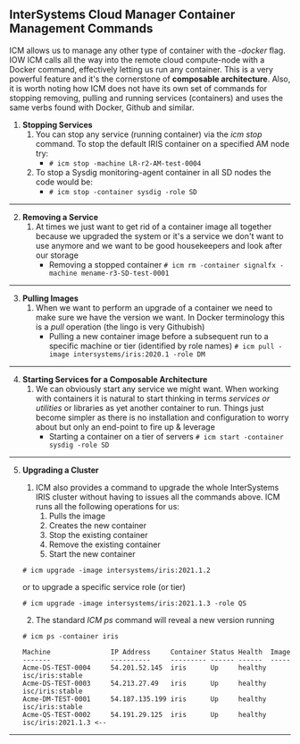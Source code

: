 ## InterSystems Cloud Manager Container Management Commands

ICM allows us to manage any other type of container with the *-docker* flag. IOW ICM calls all the way into the remote cloud compute-node with a Docker command, effectively letting us run any container. This is a very powerful feature and it's the cornerstone of **composable architecture**. Also, it is worth noting how ICM does not have its own set of commands for stopping removing, pulling and running services (containers) and uses the same verbs found with Docker, Github and similar.

1. **Stopping Services**
	1. You can stop any service (running container) via the *icm stop* command. To stop the default IRIS container on a specified AM node try: 
		* ```# icm stop -machine LR-r2-AM-test-0004```
	2. To stop a Sysdig monitoring-agent container in all SD nodes the code would be:
		* ```# icm stop -container sysdig -role SD```

---

2. **Removing a Service**
	1. At times we just want to get rid of a container image all together because we upgraded the system or it's a service we don't want to use anymore and we want to be good housekeepers and look after our storage
		* Removing a stopped container
		```# icm rm -container signalfx -machine mename-r3-SD-test-0001```

---

3. **Pulling Images** 
	1. When we want to perform an upgrade of a container we need to make sure we have the version we want. In Docker terminology this is a *pull* operation (the lingo is very Githubish)
		* Pulling a new container image before a subsequent run to a specific machine or tier (identified by role names)
		```# icm pull -image intersystems/iris:2020.1 -role DM```

---

4. **Starting Services for a Composable Architecture**
	1. We can obviously start any service we might want. When working with containers it is natural to start thinking in terms *services or utilities* or libraries as yet another container to run. Things just become simpler as there is no installation and configuration to worry about but only an end-point to fire up & leverage
		* Starting a container on a tier of servers
		```# icm start -container sysdig -role SD```
---

5. **Upgrading a Cluster**
	1. ICM also provides a command to upgrade the whole InterSystems IRIS cluster without having to issues all the commands above. ICM runs all the following operations for us:
		1. Pulls the image
		2. Creates the new container
		3. Stop the existing container
		4. Remove the existing container
		5. Start the new container
	
	```# icm upgrade -image intersystems/iris:2021.1.2```
	
	or to upgrade a specific service role (or tier)
	
	```# icm upgrade -image intersystems/iris:2021.1.3 -role QS```

	2. The standard *ICM ps* command will reveal a new version running

	```
	# icm ps -container iris

	Machine               IP Address     Container Status Health  Image
	-------               ----------     --------- ------ ------  -----
	Acme-DS-TEST-0004     54.201.52.145  iris      Up     healthy isc/iris:stable
	Acme-DS-TEST-0003     54.213.27.49   iris      Up     healthy isc/iris:stable
	Acme-DM-TEST-0001     54.187.135.199 iris      Up     healthy isc/iris:stable
	Acme-QS-TEST-0002     54.191.29.125  iris      Up     healthy isc/iris:2021.1.3 <--
	```

---









